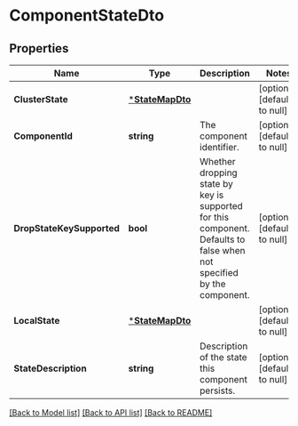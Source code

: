 # ComponentStateDto

## Properties
Name | Type | Description | Notes
------------ | ------------- | ------------- | -------------
**ClusterState** | [***StateMapDto**](StateMapDTO.md) |  | [optional] [default to null]
**ComponentId** | **string** | The component identifier. | [optional] [default to null]
**DropStateKeySupported** | **bool** | Whether dropping state by key is supported for this component. Defaults to false when not specified by the component. | [optional] [default to null]
**LocalState** | [***StateMapDto**](StateMapDTO.md) |  | [optional] [default to null]
**StateDescription** | **string** | Description of the state this component persists. | [optional] [default to null]

[[Back to Model list]](../README.md#documentation-for-models) [[Back to API list]](../README.md#documentation-for-api-endpoints) [[Back to README]](../README.md)

